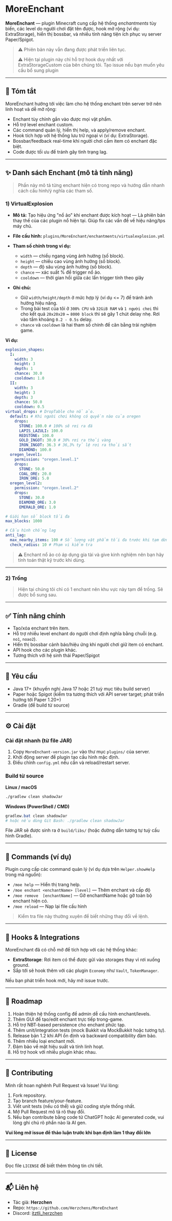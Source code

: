 # MoreEnchant

**MoreEnchant** — plugin Minecraft cung cấp hệ thống *enchantments* tùy biến, các level do người chơi đặt tên được, hook mở rộng (ví dụ: ExtraStorage), hiển thị bossbar, và nhiều tính năng tiện ích phục vụ server Paper/Spigot.

> ⚠️ Phiên bản này vẫn đang được phát triển liên tục.
>
> ⚠️ Hiện tại plugin này chỉ hỗ trợ hook duy nhất với ExtraStorageCustom của bên chúng tôi. Tạo issue nếu bạn muốn yêu cầu bổ sung plugin

---

## 📌 Tóm tắt

MoreEnchant hướng tới việc làm cho hệ thống enchant trên server trở nên linh hoạt và dễ mở rộng:

* Enchant tùy chỉnh gắn vào được mọi vật phẩm.
* Hỗ trợ level enchant custom.
* Các command quản lý, hiển thị help, và apply/remove enchant.
* Hook tích hợp với hệ thống lưu trữ ngoại vi (ví dụ: ExtraStorage).
* Bossbar/feedback real-time khi người chơi cầm item có enchant đặc biệt.
* Code được tối ưu để tránh gây tình trạng lag.

---

## ✨ Danh sách Enchant (mô tả tính năng)

> Phần này mô tả từng enchant hiện có trong repo và hướng dẫn nhanh cách cấu hình/ý nghĩa các tham số.
### 1) VirtualExplosion

* **Mô tả:** Tạo hiệu ứng "nổ ảo" khi enchant được kích hoạt — Là phiên bản thay thế của các plugin nổ hiện tại. Giúp fix các vấn đề về hiệu năng/tps máy chủ.
* **File cấu hình:** `plugins/MoreEnchant/enchantments/virtualexplosion.yml`
* **Tham số chính trong ví dụ:**

    * `width` — chiều ngang vùng ảnh hưởng (số block).
    * `height` — chiều cao vùng ảnh hưởng (số block).
    * `depth` — độ sâu vùng ảnh hưởng (số block).
    * `chance` — xác suất % để trigger nổ ảo.
    * `cooldown` — thời gian hồi giữa các lần trigger tính theo giây
* **Ghi chú:**

    * Giữ `width/height/depth` ở mức hợp lý (ví dụ <= 7) để tránh ảnh hưởng hiệu năng.
    * Trong bài test của tôi ở `300% CPU` và `32GiB RAM` và `1 người chơi` thì cho kết quả `20x20x20` ~ `8000 block` thì sẽ gây 1 chút delay nhẹ. Rơi vào tầm khoảng `0.2 - 0.5s` delay.
    * `chance` và `cooldown` là hai tham số chính để cân bằng trải nghiệm game.

**Ví dụ:**

```yaml
explosion_shapes: 
  I:
    width: 3
    height: 3
    depth: 1
    chance: 30.0
    cooldown: 1.0
  II:
    width: 3
    height: 3
    depth: 3
    chance: 50.0
    cooldown: 0.5
virtual_drops: # DropTable cho nổ ảo.
  default: # Khi người chơi không có quyền nào của oregen
    drops:
      STONE: 100.0 # 100% sẽ rơi ra đá
      LAPIS_LAZULI: 100.0 
      REDSTONE: 100.0
      GOLD_INGOT: 30.0 # 30% rơi ra thỏi vàng
      IRON_INGOT: 36.3 # 36,3% tỷ lệ rơi ra thỏi sắt
      DIAMOND: 100.0
  oregen_level1:
    permission: "oregen.level.1"
    drops:
      STONE: 50.0
      COAL_ORE: 20.0
      IRON_ORE: 5.0
  oregen_level2:
    permission: "oregen.level.2"
    drops:
      STONE: 30.0
      DIAMOND_ORE: 3.0
      EMERALD_ORE: 1.0

# Giới hạn số block tối đa 
max_blocks: 1000

# Cấu hình chống lag
anti_lag:
  max_nearby_items: 100 # Số lượng vật phẩm tối đa trước khi tạm dừng nổ ảo
  check_radius: 10 # Phạm vi kiểm tra
```
> ⚠️ Enchant nổ ảo có áp dụng gia tài và give kinh nghiệm nên bạn hãy tính toán thật kỹ trước khi dùng.

---

### 2) Trống
> Hiện tại chúng tôi chỉ có 1 enchant nên khu vực này tạm để trống. Sẽ được bổ sung sau.
---

## ✅ Tính năng chính

* Tạo/xóa enchant trên item.
* Hỗ trợ nhiều level enchant do người chơi định nghĩa bằng chuỗi (e.g. `no1`, `noao2`).
* Hiển thị bossbar cảnh báo/hiệu ứng khi người chơi giữ item có enchant.
* API hook cho các plugin khác.
* Tương thích với hệ sinh thái Paper/Spigot

---

## 🔧 Yêu cầu

* Java 17+ (khuyến nghị Java 17 hoặc 21 tuỳ mục tiêu build server)
* Paper hoặc Spigot (kiểm tra tương thích với API server target; phát triển hướng tới Paper 1.20+)
* Gradle (để build từ source)

---

## ⚙️ Cài đặt

### Cài đặt nhanh (từ file JAR)

1. Copy `MoreEnchant-version.jar` vào thư mục `plugins/` của server.
2. Khởi động server để plugin tạo cấu hình mặc định.
3. Điều chỉnh `config.yml` nếu cần và reload/restart server.

### Build từ source

**Linux / macOS**

```bash
./gradlew clean shadowJar
```

**Windows (PowerShell / CMD)**

```powershell
gradlew.bat clean shadowJar
# hoặc nếu dùng Git Bash: ./gradlew clean shadowJar
```

File JAR sẽ được sinh ra ở `build/libs/` (hoặc đường dẫn tương tự tuỳ cấu hình Gradle).

---

## 💬 Commands (ví dụ)

Plugin cung cấp các command quản lý (ví dụ dựa trên `Helper.showHelp` trong mã nguồn):

* `/moe help` — Hiển thị trang help.
* `/moe enchant <enchantName> [level]` — Thêm enchant và cấp độ
* `/moe remove  [enchantName]` — Gỡ enchantName hoặc gỡ toàn bộ enchant hiện có.
* `/moe reload` — Nạp lại file cấu hình

> Kiểm tra file này thường xuyên để biết những thay đổi về lệnh.

---

## 🔌 Hooks & Integrations

MoreEnchant đã có chỗ mở để tích hợp với các hệ thống khác:

* **ExtraStorage**: Rơi item có thể được gửi vào storages thay vì rơi xuống ground.
* Sắp tới sẽ hook thêm với các plugin `Economy` như `Vault`, `TokenManager`.

Nếu bạn phát triển hook mới, hãy mở issue trước.

---

## 🚀 Roadmap

1. Hoàn thiện hệ thống config để admin dễ cấu hình enchant/levels.
2. Thêm GUI để tạo/edit enchant trực tiếp trong-game.
3. Hỗ trợ NBT-based persistence cho enchant phức tạp.
4. Thêm unit/integration tests (mock Bukkit via MockBukkit hoặc tương tự).
5. Release bản 1.2 khi API ổn định và backward compatibility đảm bảo.
6. Thêm nhiều loại enchant mới.
7. Đảm bảo về mặt hiệu suất và tính linh hoạt.
8. Hỗ trợ hook với nhiều plugin khác nhau.

---

## 🤝 Contributing

Mình rất hoan nghênh Pull Request và Issue! Vui lòng:

1. Fork repository.
2. Tạo branch feature/your-feature.
3. Viết unit tests (nếu có thể) và giữ coding style thống nhất.
4. Mở Pull Request mô tả rõ thay đổi.
5. Nếu bạn contribute bằng code từ ChatGPT hoặc AI generated code, vui lòng ghi chú rõ phần nào là AI gen.

**Vui lòng mở issue để thảo luận trước khi bạn định làm 1 thay đổi lớn**

---

## 📄 License

Đọc file `LICENSE` để biết thêm thông tin chi tiết.

---

## 📬 Liên hệ

* Tác giả: **Herzchen**
* Repo: `https://github.com/Herzchens/MoreEnchant`
* Discord: [itztli\_herzchen](https://discord.com/users/984085171408080897)
